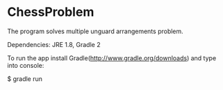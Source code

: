 ChessProblem
============

The program solves multiple unguard arrangements problem.

Dependencies: JRE 1.8, Gradle 2

To run the app install Gradle(http://www.gradle.org/downloads) and type into console:

$ gradle run





